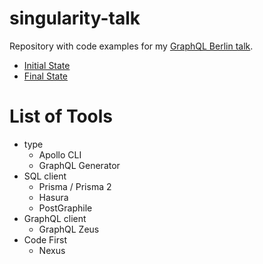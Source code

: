 # singularity-talk

Repository with code examples for my [GraphQL Berlin talk](https://www.meetup.com/graphql-berlin/events/264686669/).

- [Initial State](https://github.com/sameoldmadness/singularity-talk/tree/01-initial-state)
- [Final State](https://github.com/sameoldmadness/singularity-talk/tree/04-code-first)

# List of Tools

- type
  - Apollo CLI
  - GraphQL Generator
- SQL client
  - Prisma / Prisma 2
  - Hasura
  - PostGraphile
- GraphQL client
  - GraphQL Zeus
- Code First
  - Nexus
